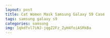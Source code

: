```yaml
---
layout: post
title: Cat Women Mask Samsung Galaxy S9 Case
tags: samsung galaxy s9
categories: samsung
img: 1qkdfvl7iNJ-jqgZ2Fz_ZyH4foiASRkBa
---
```

